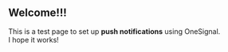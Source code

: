 
<html>
  <header>
  <script src="https://cdn.onesignal.com/sdks/OneSignalSDK.js" async=""></script>
<script>
  window.OneSignal = window.OneSignal || [];
  OneSignal.push(function() {
    OneSignal.init({
      appId: "5bf58ff9-780f-4df9-83ae-10a3e5f161ca",
      safari_web_id: "web.onesignal.auto.68a9d4a9-72e3-41ba-a788-4f8badeb71ae",
      notifyButton: {
        enable: true,
      },
    });
  });
</script>
  </header>
  </html>
  

## Welcome!!!

This is a test page to set up **push notifications** using OneSignal.   
I hope it works!
